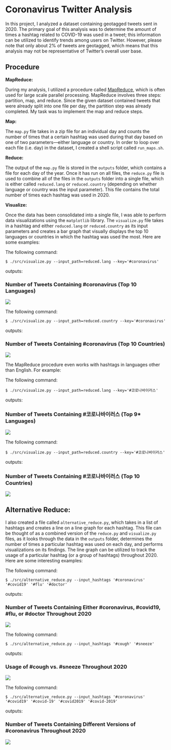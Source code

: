 # Coronavirus Twitter Analysis

In this project, I analyzed a dataset containing geotagged tweets sent in 2020. The primary goal of this analysis was to determine the amount of times a hashtag related to COVID-19 was used in a tweet; this information can be utilized to identify trends among users on Twitter. However, please note that only about 2% of tweets are geotagged, which means that this analysis may not be representative of Twitter’s overall user base. 

## Procedure

**MapReduce:**

During my analysis, I utilized a procedure called [MapReduce](https://en.wikipedia.org/wiki/MapReduce), which is often used for large scale parallel processing. MapReduce involves three steps: partition, map, and reduce. Since the given dataset contained tweets that were already split into one file per day, the partition step was already completed. My task was to implement the map and reduce steps.

**Map:**

The `map.py` file takes in a zip file for an individual day and counts the number of times that a certain hashtag was used during that day based on one of two parameters—either language or country. In order to loop over each file (i.e. day) in the dataset, I created a shell script called `run_maps.sh`.

**Reduce:**

The output of the `map.py` file is stored in the `outputs` folder, which contains a file for each day of the year. Once it has run on all files, the `reduce.py` file is used to combine all of the files in the `outputs` folder into a single file, which is either called `reduced.lang` or `reduced.country` (depending on whether language or country was the input parameter). This file contains the total number of times each hashtag was used in 2020.

**Visualize:**

Once the data has been consolidated into a single file, I was able to perform data visualizations using the `matplotlib` library. The `visualize.py` file takes in a hashtag and either `reduced.lang` or `reduced.country` as its input parameters and creates a bar graph that visually displays the top 10 languages or countries in which the hashtag was used the most. Here are some examples:

The following command:
```
$ ./src/visualize.py --input_path=reduced.lang --key='#coronavirus'
```
outputs:

### Number of Tweets Containing #coronavirus (Top 10 Languages)
<img src=https://github.com/Kevinl0378/twitter_coronavirus/blob/master/%23coronavirus_bar_graph_(language).png />

The following command:
```
$ ./src/visualize.py --input_path=reduced.country --key='#coronavirus'
```
outputs:

### Number of Tweets Containing #coronavirus (Top 10 Countries)
<img src=https://github.com/Kevinl0378/twitter_coronavirus/blob/master/%23coronavirus_bar_graph_(country).png />

The MapReduce procedure even works with hashtags in languages other than English. For example:

The following command:
```
$ ./src/visualize.py --input_path=reduced.lang --key='#코로나바이러스'
```
outputs:

### Number of Tweets Containing #코로나바이러스 (Top 9* Languages)
<img src=https://github.com/Kevinl0378/twitter_coronavirus/blob/master/%23코로나바이러스_bar_graph_(language).png />

The following command:
```
$ ./src/visualize.py --input_path=reduced.country --key='#코로나바이러스'
```
outputs:

### Number of Tweets Containing #코로나바이러스 (Top 10 Countries)
<img src=https://github.com/Kevinl0378/twitter_coronavirus/blob/master/%23코로나바이러스_bar_graph_(country).png />

## Alternative Reduce:

I also created a file called `alternative_reduce.py`, which takes in a list of hashtags and creates a line on a line graph for each hashtag. This file can be thought of as a combined version of the `reduce.py` and `visualize.py` files, as it looks through the data in the `outputs` folder, determines the number of times a particular hashtag was used on each day, and performs visualizations on its findings. The line graph can be utilized to track the usage of a particular hashtag (or a group of hashtags) throughout 2020. Here are some interesting examples:

The following command:
```
$ ./src/alternative_reduce.py --input_hashtags '#coronavirus' '#covid19' '#flu' '#doctor'
```
outputs:

### Number of Tweets Containing Either #coronavirus, #covid19, #flu, or #doctor Throughout 2020
<img src=https://github.com/Kevinl0378/twitter_coronavirus/blob/master/%23coronavirus_%23covid19_%23flu_%23doctor_line_graph.png />

The following command:
``` 
$ ./src/alternative_reduce.py --input_hashtags '#cough' '#sneeze'
```
outputs:

### Usage of #cough vs. #sneeze Throughout 2020
<img src=https://github.com/Kevinl0378/twitter_coronavirus/blob/master/%23cough_vs_%23sneeze_line_graph.png />

The following command:
```
$ ./src/alternative_reduce.py --input_hashtags '#coronavirus' '#covid19' '#covid-19' '#covid2019' '#covid-2019'
```
outputs:

### Number of Tweets Containing Different Versions of #coronavirus Throughout 2020
<img src=https://github.com/Kevinl0378/twitter_coronavirus/blob/master/different_versions_of_%23covid19_line_graph.png />
